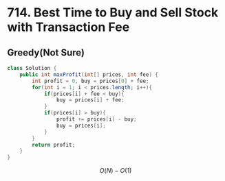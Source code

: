 # 714. Best Time to Buy and Sell Stock with Transaction Fee

## Greedy\(Not Sure\)

```java
class Solution {
    public int maxProfit(int[] prices, int fee) {
        int profit = 0, buy = prices[0] + fee;
        for(int i = 1; i < prices.length; i++){
            if(prices[i] + fee < buy){
                buy = prices[i] + fee;
            }
            if(prices[i] > buy){
                profit += prices[i] - buy;
                buy = prices[i];
            }
        }
        return profit;
    }
}
```

$$
O(N)-O(1)
$$

